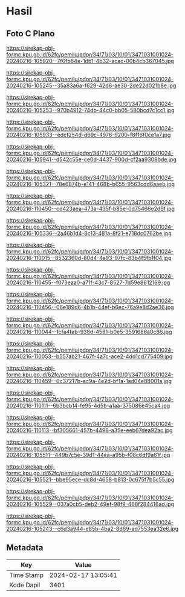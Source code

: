 # Hasil

## Foto C Plano

https://sirekap-obj-formc.kpu.go.id/62fc/pemilu/pdpr/34/71/03/10/01/3471031001024-20240216-105920--7f0fb64e-1db1-4b32-acac-00b4cb367045.jpg

https://sirekap-obj-formc.kpu.go.id/62fc/pemilu/pdpr/34/71/03/10/01/3471031001024-20240216-105245--35a83a6a-f629-42d6-ae30-2de22d021b8e.jpg

https://sirekap-obj-formc.kpu.go.id/62fc/pemilu/pdpr/34/71/03/10/01/3471031001024-20240216-105253--970b4912-74db-44c0-bb05-580bcd7c1cc1.jpg

https://sirekap-obj-formc.kpu.go.id/62fc/pemilu/pdpr/34/71/03/10/01/3471031001024-20240216-105933--edcf254d-d69c-4976-9200-f8f16f0ce1a7.jpg

https://sirekap-obj-formc.kpu.go.id/62fc/pemilu/pdpr/34/71/03/10/01/3471031001024-20240216-105941--d542c55e-ce0d-4437-900d-cf2aa9308bde.jpg

https://sirekap-obj-formc.kpu.go.id/62fc/pemilu/pdpr/34/71/03/10/01/3471031001024-20240216-105321--78e6874b-e141-468b-b655-9563cdd6aaeb.jpg

https://sirekap-obj-formc.kpu.go.id/62fc/pemilu/pdpr/34/71/03/10/01/3471031001024-20240216-110450--cd423aea-473a-435f-b85e-0d75466e2d9f.jpg

https://sirekap-obj-formc.kpu.go.id/62fc/pemilu/pdpr/34/71/03/10/01/3471031001024-20240216-105336--2a46b1d4-8c13-481a-8f21-e718dc0762be.jpg

https://sirekap-obj-formc.kpu.go.id/62fc/pemilu/pdpr/34/71/03/10/01/3471031001024-20240216-110015--8532360d-80d4-4a93-97fc-83b4f5fb1f04.jpg

https://sirekap-obj-formc.kpu.go.id/62fc/pemilu/pdpr/34/71/03/10/01/3471031001024-20240216-110455--f073eaa0-a71f-43c7-8527-7d59e8612169.jpg

https://sirekap-obj-formc.kpu.go.id/62fc/pemilu/pdpr/34/71/03/10/01/3471031001024-20240216-110456--06e189d6-4b1b-44ef-b6ec-76a9e8d2ae36.jpg

https://sirekap-obj-formc.kpu.go.id/62fc/pemilu/pdpr/34/71/03/10/01/3471031001024-20240216-110044--fcfa4fab-938d-4581-b0e5-3591686a0c86.jpg

https://sirekap-obj-formc.kpu.go.id/62fc/pemilu/pdpr/34/71/03/10/01/3471031001024-20240216-110053--b557ab21-467f-4a7c-ace2-4dd1cd775409.jpg

https://sirekap-obj-formc.kpu.go.id/62fc/pemilu/pdpr/34/71/03/10/01/3471031001024-20240216-110459--0c37217b-ac9a-4e2d-bf1a-1ad04e88001a.jpg

https://sirekap-obj-formc.kpu.go.id/62fc/pemilu/pdpr/34/71/03/10/01/3471031001024-20240216-110111--6b3bcb14-fe95-4d5b-a1aa-375086e45ca4.jpg

https://sirekap-obj-formc.kpu.go.id/62fc/pemilu/pdpr/34/71/03/10/01/3471031001024-20240216-110113--bf305661-457b-4498-a35e-eeb67dea92ac.jpg

https://sirekap-obj-formc.kpu.go.id/62fc/pemilu/pdpr/34/71/03/10/01/3471031001024-20240216-105511--449b7c5e-39d1-44ea-a95b-f08c6df9a61f.jpg

https://sirekap-obj-formc.kpu.go.id/62fc/pemilu/pdpr/34/71/03/10/01/3471031001024-20240216-105521--bbe95ece-dc8d-4658-b813-0c675f7b5c55.jpg

https://sirekap-obj-formc.kpu.go.id/62fc/pemilu/pdpr/34/71/03/10/01/3471031001024-20240216-105529--037a0cb5-deb2-49ef-98f9-468f284416ad.jpg

https://sirekap-obj-formc.kpu.go.id/62fc/pemilu/pdpr/34/71/03/10/01/3471031001024-20240216-105243--c6d3a944-e85b-4ba2-8d69-ad7553ea32e6.jpg


## Metadata

| Key        | Value               |
| ---------- | ------------------- |
| Time Stamp | 2024-02-17 13:05:41 |
| Kode Dapil | 3401                |



